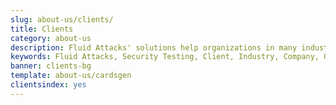 ```yaml
---
slug: about-us/clients/
title: Clients
category: about-us
description: Fluid Attacks' solutions help organizations in many industries, including banking, technology and healthcare, detect and manage their systems' vulnerabilities.
keywords: Fluid Attacks, Security Testing, Client, Industry, Company, Organization, Pentesting, Ethical Hacking
banner: clients-bg
template: about-us/cardsgen
clientsindex: yes
---
```

